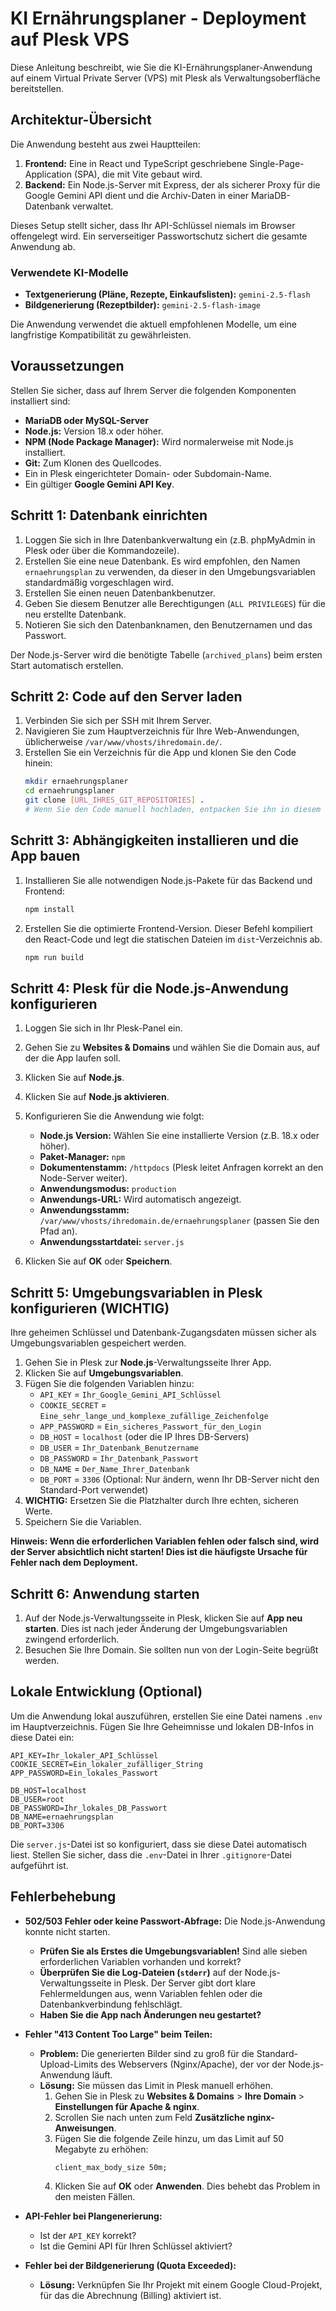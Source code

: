 # KI Ernährungsplaner - Deployment auf Plesk VPS

Diese Anleitung beschreibt, wie Sie die KI-Ernährungsplaner-Anwendung auf einem Virtual Private Server (VPS) mit Plesk als Verwaltungsoberfläche bereitstellen.

## Architektur-Übersicht

Die Anwendung besteht aus zwei Hauptteilen:

1.  **Frontend:** Eine in React und TypeScript geschriebene Single-Page-Application (SPA), die mit Vite gebaut wird.
2.  **Backend:** Ein Node.js-Server mit Express, der als sicherer Proxy für die Google Gemini API dient und die Archiv-Daten in einer MariaDB-Datenbank verwaltet.

Dieses Setup stellt sicher, dass Ihr API-Schlüssel niemals im Browser offengelegt wird. Ein serverseitiger Passwortschutz sichert die gesamte Anwendung ab.

### Verwendete KI-Modelle

-   **Textgenerierung (Pläne, Rezepte, Einkaufslisten):** `gemini-2.5-flash`
-   **Bildgenerierung (Rezeptbilder):** `gemini-2.5-flash-image`

Die Anwendung verwendet die aktuell empfohlenen Modelle, um eine langfristige Kompatibilität zu gewährleisten.

## Voraussetzungen

Stellen Sie sicher, dass auf Ihrem Server die folgenden Komponenten installiert sind:

-   **MariaDB oder MySQL-Server**
-   **Node.js:** Version 18.x oder höher.
-   **NPM (Node Package Manager):** Wird normalerweise mit Node.js installiert.
-   **Git:** Zum Klonen des Quellcodes.
-   Ein in Plesk eingerichteter Domain- oder Subdomain-Name.
-   Ein gültiger **Google Gemini API Key**.

## Schritt 1: Datenbank einrichten

1.  Loggen Sie sich in Ihre Datenbankverwaltung ein (z.B. phpMyAdmin in Plesk oder über die Kommandozeile).
2.  Erstellen Sie eine neue Datenbank. Es wird empfohlen, den Namen `ernaehrungsplan` zu verwenden, da dieser in den Umgebungsvariablen standardmäßig vorgeschlagen wird.
3.  Erstellen Sie einen neuen Datenbankbenutzer.
4.  Geben Sie diesem Benutzer alle Berechtigungen (`ALL PRIVILEGES`) für die neu erstellte Datenbank.
5.  Notieren Sie sich den Datenbanknamen, den Benutzernamen und das Passwort.

Der Node.js-Server wird die benötigte Tabelle (`archived_plans`) beim ersten Start automatisch erstellen.

## Schritt 2: Code auf den Server laden

1.  Verbinden Sie sich per SSH mit Ihrem Server.
2.  Navigieren Sie zum Hauptverzeichnis für Ihre Web-Anwendungen, üblicherweise `/var/www/vhosts/ihredomain.de/`.
3.  Erstellen Sie ein Verzeichnis für die App und klonen Sie den Code hinein:
    ```bash
    mkdir ernaehrungsplaner
    cd ernaehrungsplaner
    git clone [URL_IHRES_GIT_REPOSITORIES] . 
    # Wenn Sie den Code manuell hochladen, entpacken Sie ihn in diesem Verzeichnis.
    ```

## Schritt 3: Abhängigkeiten installieren und die App bauen

1.  Installieren Sie alle notwendigen Node.js-Pakete für das Backend und Frontend:
    ```bash
    npm install
    ```
2.  Erstellen Sie die optimierte Frontend-Version. Dieser Befehl kompiliert den React-Code und legt die statischen Dateien im `dist`-Verzeichnis ab.
    ```bash
    npm run build
    ```

## Schritt 4: Plesk für die Node.js-Anwendung konfigurieren

1.  Loggen Sie sich in Ihr Plesk-Panel ein.
2.  Gehen Sie zu **Websites & Domains** und wählen Sie die Domain aus, auf der die App laufen soll.
3.  Klicken Sie auf **Node.js**.
4.  Klicken Sie auf **Node.js aktivieren**.
5.  Konfigurieren Sie die Anwendung wie folgt:
    -   **Node.js Version:** Wählen Sie eine installierte Version (z.B. 18.x oder höher).
    -   **Paket-Manager:** `npm`
    -   **Dokumentenstamm:** `/httpdocs` (Plesk leitet Anfragen korrekt an den Node-Server weiter).
    -   **Anwendungsmodus:** `production`
    -   **Anwendungs-URL:** Wird automatisch angezeigt.
    -   **Anwendungsstamm:** `/var/www/vhosts/ihredomain.de/ernaehrungsplaner` (passen Sie den Pfad an).
    -   **Anwendungsstartdatei:** `server.js`

6.  Klicken Sie auf **OK** oder **Speichern**. 

## Schritt 5: Umgebungsvariablen in Plesk konfigurieren (WICHTIG)

Ihre geheimen Schlüssel und Datenbank-Zugangsdaten müssen sicher als Umgebungsvariablen gespeichert werden.

1.  Gehen Sie in Plesk zur **Node.js**-Verwaltungsseite Ihrer App.
2.  Klicken Sie auf **Umgebungsvariablen**.
3.  Fügen Sie die folgenden Variablen hinzu:
    -   `API_KEY` = `Ihr_Google_Gemini_API_Schlüssel`
    -   `COOKIE_SECRET` = `Eine_sehr_lange_und_komplexe_zufällige_Zeichenfolge`
    -   `APP_PASSWORD` = `Ein_sicheres_Passwort_für_den_Login`
    -   `DB_HOST` = `localhost` (oder die IP Ihres DB-Servers)
    -   `DB_USER` = `Ihr_Datenbank_Benutzername`
    -   `DB_PASSWORD` = `Ihr_Datenbank_Passwort`
    -   `DB_NAME` = `Der_Name_Ihrer_Datenbank`
    -   `DB_PORT` = `3306` (Optional: Nur ändern, wenn Ihr DB-Server nicht den Standard-Port verwendet)
4.  **WICHTIG:** Ersetzen Sie die Platzhalter durch Ihre echten, sicheren Werte.
5.  Speichern Sie die Variablen.

**Hinweis: Wenn die erforderlichen Variablen fehlen oder falsch sind, wird der Server absichtlich nicht starten! Dies ist die häufigste Ursache für Fehler nach dem Deployment.**

## Schritt 6: Anwendung starten

1.  Auf der Node.js-Verwaltungsseite in Plesk, klicken Sie auf **App neu starten**. Dies ist nach jeder Änderung der Umgebungsvariablen zwingend erforderlich.
2.  Besuchen Sie Ihre Domain. Sie sollten nun von der Login-Seite begrüßt werden.

## Lokale Entwicklung (Optional)

Um die Anwendung lokal auszuführen, erstellen Sie eine Datei namens `.env` im Hauptverzeichnis. Fügen Sie Ihre Geheimnisse und lokalen DB-Infos in diese Datei ein:
```
API_KEY=Ihr_lokaler_API_Schlüssel
COOKIE_SECRET=Ein_lokaler_zufälliger_String
APP_PASSWORD=Ein_lokales_Passwort

DB_HOST=localhost
DB_USER=root
DB_PASSWORD=Ihr_lokales_DB_Passwort
DB_NAME=ernaehrungsplan
DB_PORT=3306
```
Die `server.js`-Datei ist so konfiguriert, dass sie diese Datei automatisch liest. Stellen Sie sicher, dass die `.env`-Datei in Ihrer `.gitignore`-Datei aufgeführt ist.

## Fehlerbehebung

-   **502/503 Fehler oder keine Passwort-Abfrage:** Die Node.js-Anwendung konnte nicht starten.
    -   **Prüfen Sie als Erstes die Umgebungsvariablen!** Sind alle sieben erforderlichen Variablen vorhanden und korrekt?
    -   **Überprüfen Sie die Log-Dateien (`stderr`)** auf der Node.js-Verwaltungsseite in Plesk. Der Server gibt dort klare Fehlermeldungen aus, wenn Variablen fehlen oder die Datenbankverbindung fehlschlägt.
    -   **Haben Sie die App nach Änderungen neu gestartet?**

-   **Fehler "413 Content Too Large" beim Teilen:**
    -   **Problem:** Die generierten Bilder sind zu groß für die Standard-Upload-Limits des Webservers (Nginx/Apache), der vor der Node.js-Anwendung läuft.
    -   **Lösung:** Sie müssen das Limit in Plesk manuell erhöhen.
        1.  Gehen Sie in Plesk zu **Websites & Domains** > **Ihre Domain** > **Einstellungen für Apache & nginx**.
        2.  Scrollen Sie nach unten zum Feld **Zusätzliche nginx-Anweisungen**.
        3.  Fügen Sie die folgende Zeile hinzu, um das Limit auf 50 Megabyte zu erhöhen:
            ```nginx
            client_max_body_size 50m;
            ```
        4.  Klicken Sie auf **OK** oder **Anwenden**. Dies behebt das Problem in den meisten Fällen.

-   **API-Fehler bei Plangenerierung:**
    -   Ist der `API_KEY` korrekt?
    -   Ist die Gemini API für Ihren Schlüssel aktiviert?
-   **Fehler bei der Bildgenerierung (Quota Exceeded):**
    -   **Lösung:** Verknüpfen Sie Ihr Projekt mit einem Google Cloud-Projekt, für das die Abrechnung (Billing) aktiviert ist.
